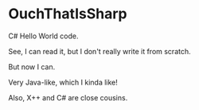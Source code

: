 # OuchThatIsSharp
 
C# Hello World code.

See, I can read it, but I don't really write it from scratch. 

But now I can.

Very Java-like, which I kinda like!

Also, X++ and C# are close cousins.